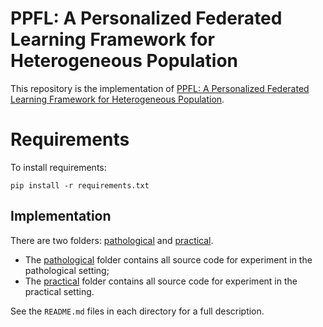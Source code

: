 # PPFL: A Personalized Federated Learning Framework for Heterogeneous Population

This repository is the implementation of [PPFL: A Personalized Federated Learning Framework for Heterogeneous Population](https://arxiv.org/abs/2310.14337).

# Requirements
To install requirements:
```
pip install -r requirements.txt
```

## Implementation

There are two folders: [pathological](./pathological) and [practical](./practical). 
- The [pathological](./pathological) folder contains all source code for experiment in the pathological setting;
- The [practical](./practical) folder contains all source code for experiment in the practical setting.

See the `README.md` files in each directory for a full description.